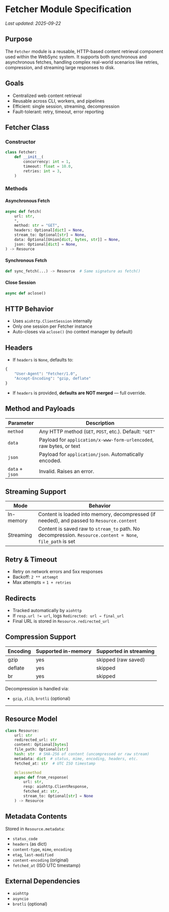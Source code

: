 # Fetcher Module Specification

_Last updated: 2025-09-22_

## Purpose

The `Fetcher` module is a reusable, HTTP-based content retrieval component used within the WebSync system. It supports both synchronous and asynchronous fetches, handling complex real-world scenarios like retries, compression, and streaming large responses to disk.

## Goals

- Centralized web content retrieval
- Reusable across CLI, workers, and pipelines
- Efficient: single session, streaming, decompression
- Fault-tolerant: retry, timeout, error reporting

## Fetcher Class

### Constructor

```python
class Fetcher:
    def __init__(
        concurrency: int = 1,
        timeout: float = 10.0,
        retries: int = 3,
    )
```

### Methods

#### Asynchronous Fetch

```python
async def fetch(
    url: str,
    *,
    method: str = "GET",
    headers: Optional[dict] = None,
    stream_to: Optional[str] = None,
    data: Optional[Union[dict, bytes, str]] = None,
    json: Optional[dict] = None,
) -> Resource
```

#### Synchronous Fetch

```python
def sync_fetch(...) -> Resource  # Same signature as fetch()
```

#### Close Session

```python
async def aclose()
```

## HTTP Behavior

- Uses `aiohttp.ClientSession` internally
- Only one session per Fetcher instance
- Auto-closes via `aclose()` (no context manager by default)

## Headers

- If `headers` is `None`, defaults to:

```python
{
    "User-Agent": "Fetcher/1.0",
    "Accept-Encoding": "gzip, deflate"
}
```

- If `headers` is provided, **defaults are NOT merged** — full override.

## Method and Payloads

| Parameter | Description |
|----------|-------------|
| `method` | Any HTTP method (`GET`, `POST`, etc.). Default: `"GET"` |
| `data` | Payload for `application/x-www-form-urlencoded`, raw bytes, or text |
| `json` | Payload for `application/json`. Automatically encoded. |
| `data` + `json` | Invalid. Raises an error. |

## Streaming Support

| Mode      | Behavior |
|-----------|----------|
| In-memory | Content is loaded into memory, decompressed (if needed), and passed to `Resource.content` |
| Streaming | Content is saved raw to `stream_to` path. No decompression. `Resource.content = None`, `file_path` is set |

## Retry & Timeout

- Retry on network errors and 5xx responses
- Backoff: `2 ** attempt`
- Max attempts = `1 + retries`

## Redirects

- Tracked automatically by `aiohttp`
- If `resp.url != url`, logs `Redirected: url → final_url`
- Final URL is stored in `Resource.redirected_url`

## Compression Support

| Encoding | Supported in-memory | Supported in streaming |
|----------|---------------------|--------------------------|
| gzip     | yes              | skipped (raw saved)   |
| deflate  | yes              | skipped               |
| br       | yes              | skipped               |

Decompression is handled via:
- `gzip`, `zlib`, `brotli` (optional)

---

## Resource Model

```python
class Resource:
    url: str
    redirected_url: str
    content: Optional[bytes]
    file_path: Optional[str]
    hash: str  # SHA-256 of content (uncompressed or raw stream)
    metadata: dict  # status, mime, encoding, headers, etc.
    fetched_at: str  # UTC ISO timestamp

    @classmethod
    async def from_response(
        url: str,
        resp: aiohttp.ClientResponse,
        fetched_at: str,
        stream_to: Optional[str] = None
    ) -> Resource
```

## Metadata Contents

Stored in `Resource.metadata`:

- `status_code`
- `headers` (as dict)
- `content-type`, `mime`, `encoding`
- `etag`, `last-modified`
- `content-encoding` (original)
- `fetched_at` (ISO UTC timestamp)

## External Dependencies

- `aiohttp`
- `asyncio`
- `brotli` (optional)
